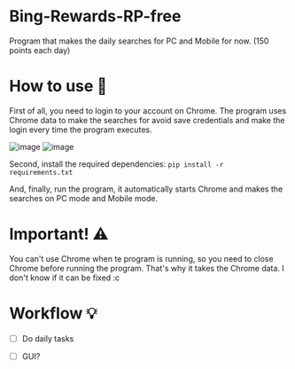 # Bing-Rewards-RP-free
Program that makes the daily searches for PC and Mobile for now. (150 points each day)

# How to use 📝
First of all, you need to login to your account on Chrome. The program uses Chrome data to make the searches for avoid save credentials and make the login every time the program executes.

![image](https://user-images.githubusercontent.com/57575090/160806521-50ecacf6-cda4-4aaf-9a15-e9bd0f059bed.png)
![image](https://user-images.githubusercontent.com/57575090/160807000-33f67431-9226-4b24-9f78-016dd682587b.png)

Second, install the required dependencies: `pip install -r requirements.txt`

And, finally, run the program, it automatically starts Chrome and makes the searches on PC mode and Mobile mode.

# Important! ⚠️
You can't use Chrome when te program is running, so you need to close Chrome before running the program.
That's why it takes the Chrome data.
I don't know if it can be fixed :c

# Workflow 💡
- [ ] Do daily tasks
- [ ] GUI?


